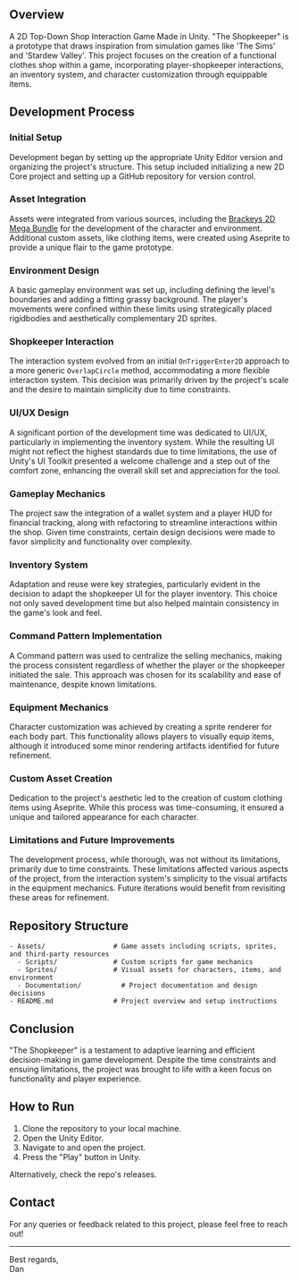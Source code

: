 ## Overview

A 2D Top-Down Shop Interaction Game Made in Unity. "The Shopkeeper" is a prototype that draws inspiration from simulation games like 'The Sims' and 'Stardew Valley'. This project focuses on the creation of a functional clothes shop within a game, incorporating player-shopkeeper interactions, an inventory system, and character customization through equippable items.

## Development Process

### Initial Setup
Development began by setting up the appropriate Unity Editor version and organizing the project's structure. This setup included initializing a new 2D Core project and setting up a GitHub repository for version control.

### Asset Integration
Assets were integrated from various sources, including the [Brackeys 2D Mega Bundle](https://assetstore.unity.com/packages/2d/characters/2d-mega-bundle-177124) for the development of the character and environment. Additional custom assets, like clothing items, were created using Aseprite to provide a unique flair to the game prototype.

### Environment Design
A basic gameplay environment was set up, including defining the level's boundaries and adding a fitting grassy background. The player's movements were confined within these limits using strategically placed rigidbodies and aesthetically complementary 2D sprites.

### Shopkeeper Interaction
The interaction system evolved from an initial `OnTriggerEnter2D` approach to a more generic `OverlapCircle` method, accommodating a more flexible interaction system. This decision was primarily driven by the project's scale and the desire to maintain simplicity due to time constraints.

### UI/UX Design
A significant portion of the development time was dedicated to UI/UX, particularly in implementing the inventory system. While the resulting UI might not reflect the highest standards due to time limitations, the use of Unity's UI Toolkit presented a welcome challenge and a step out of the comfort zone, enhancing the overall skill set and appreciation for the tool.

### Gameplay Mechanics
The project saw the integration of a wallet system and a player HUD for financial tracking, along with refactoring to streamline interactions within the shop. Given time constraints, certain design decisions were made to favor simplicity and functionality over complexity.

### Inventory System
Adaptation and reuse were key strategies, particularly evident in the decision to adapt the shopkeeper UI for the player inventory. This choice not only saved development time but also helped maintain consistency in the game's look and feel.

### Command Pattern Implementation
A Command pattern was used to centralize the selling mechanics, making the process consistent regardless of whether the player or the shopkeeper initiated the sale. This approach was chosen for its scalability and ease of maintenance, despite known limitations.

### Equipment Mechanics
Character customization was achieved by creating a sprite renderer for each body part. This functionality allows players to visually equip items, although it introduced some minor rendering artifacts identified for future refinement.

### Custom Asset Creation
Dedication to the project's aesthetic led to the creation of custom clothing items using Aseprite. While this process was time-consuming, it ensured a unique and tailored appearance for each character.

### Limitations and Future Improvements
The development process, while thorough, was not without its limitations, primarily due to time constraints. These limitations affected various aspects of the project, from the interaction system's simplicity to the visual artifacts in the equipment mechanics. Future iterations would benefit from revisiting these areas for refinement.

## Repository Structure
```
- Assets/                 # Game assets including scripts, sprites, and third-party resources
  - Scripts/              # Custom scripts for game mechanics
  - Sprites/              # Visual assets for characters, items, and environment
  - Documentation/          # Project documentation and design decisions
- README.md               # Project overview and setup instructions
```

## Conclusion
"The Shopkeeper" is a testament to adaptive learning and efficient decision-making in game development. Despite the time constraints and ensuing limitations, the project was brought to life with a keen focus on functionality and player experience.

## How to Run
1. Clone the repository to your local machine.
2. Open the Unity Editor.
3. Navigate to and open the project.
4. Press the "Play" button in Unity.

Alternatively, check the repo's releases.

## Contact
For any queries or feedback related to this project, please feel free to reach out!

---

Best regards,  
Dan
